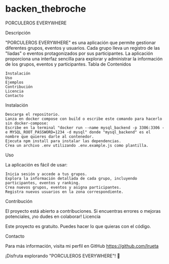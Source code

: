 # backen_thebroche

PORCULEROS EVERYWHERE

Descripción

"PORCULEROS EVERYWHERE" es una aplicación que permite gestionar diferentes grupos, eventos y usuarios. Cada grupo lleva un registro de las "liadas" o eventos protagonizados por sus participantes. La aplicación proporciona una interfaz sencilla para explorar y administrar la información de los grupos, eventos y participantes.
Tabla de Contenidos

    Instalación
    Uso
    Ejemplos
    Contribución
    Licencia
    Contacto

Instalación

    Descarga el repositorio.
    Lanza en docker compose con build o escribe este comando para hacerlo sin docker-compose:
    Escribe en la terminal "docker run --name mysql_backend -p 3306:3306 -e MYSQL_ROOT_PASSWORD=1234 -d mysql" donde "mysql_backend" es el nombre que quieres darle al contenedor.
    Ejecuta npm install para instalar las dependencias.
    Crea un archivo .env utilizando .env.example.js como plantilla.

Uso

La aplicación es fácil de usar:

    Inicia sesión y accede a tus grupos.
    Explora la información detallada de cada grupo, incluyendo participantes, eventos y ranking.
    Crea nuevos grupos, eventos y asigna participantes.
    Registra nuevos usuarios en la zona correspondiente.


Contribución

El proyecto está abierto a contribuciones. Si encuentras errores o mejoras potenciales, ¡no dudes en colaborar!
Licencia

Este proyecto es gratuito. Puedes hacer lo que quieras con el código.


Contacto

Para más información, visita mi perfil en GitHub https://github.com/Irueta

¡Disfruta explorando "PORCULEROS EVERYWHERE"! 🎉